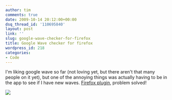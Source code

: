 ```yaml
---
author: tim
comments: true
date: 2009-10-14 20:12:00+00:00
dsq_thread_id: '110695840'
layout: post
link: ''
slug: google-wave-checker-for-firefox
title: Google Wave checker for firefox
wordpress_id: 218
categories:
- Code
---
```


I'm liking google wave so far (not loving yet, but there aren't that many
people on it yet), but one of the annoying things was actually having to be in
the app to see if I have new waves. [Firefox
plugin](https://addons.mozilla.org/en-US/firefox/addon/14973), problem solved!

![](http://1.bp.blogspot.com/_Ng3QbVQfLZ8/StYwiumOMGI/AAAAAAAAeDM/0zzwORULv6s/s1600-h/2009-10-14_1611_001.png)
